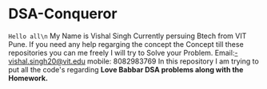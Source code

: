 # DSA-Conqueror

`Hello all\n`
My Name is Vishal Singh 
Currently persuing Btech from VIT Pune.
If you need any help  regarging the concept  the Concept till these repositories you can me freely I will try to Solve your Problem.
Email:-vishal.singh20@vit.edu
mobile: 8082983769
In this repository I am trying to put all the code's regarding <b>Love Babbar DSA problems along with the Homework.</b>
